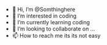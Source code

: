 - 👋 Hi, I’m @Somthinghere
- 👀 I’m interested in coding
- 🌱 I’m currently learning coding
- 💞️ I’m looking to collaborate on ...
- 📫 How to reach me its its not easy 

<!---
Somthinghere/Somthinghere is a ✨ special ✨ repository because its `README.md` (this file) appears on your GitHub profile.
You can click the Preview link to take a look at your changes.
--->
